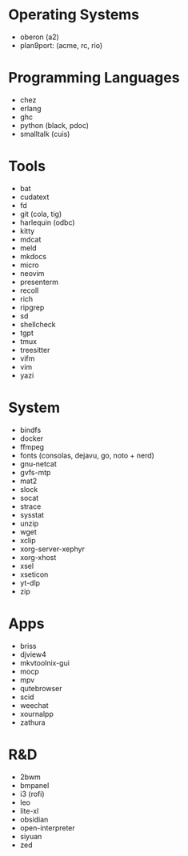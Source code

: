 # Operating Systems

* oberon (a2)
* plan9port: (acme, rc, rio)

# Programming Languages

* chez
* erlang
* ghc
* python (black, pdoc)
* smalltalk (cuis)

# Tools

* bat
* cudatext
* fd
* git (cola, tig)
* harlequin (odbc)
* kitty
* mdcat
* meld
* mkdocs
* micro
* neovim
* presenterm
* recoll
* rich
* ripgrep
* sd
* shellcheck
* tgpt
* tmux
* treesitter
* vifm
* vim
* yazi

# System

* bindfs
* docker
* ffmpeg
* fonts (consolas, dejavu, go, noto + nerd)
* gnu-netcat
* gvfs-mtp
* mat2
* slock
* socat
* strace
* sysstat
* unzip
* wget
* xclip
* xorg-server-xephyr
* xorg-xhost
* xsel
* xseticon
* yt-dlp
* zip

# Apps

* briss
* djview4
* mkvtoolnix-gui
* mocp
* mpv
* qutebrowser
* scid
* weechat
* xournalpp
* zathura

# R&D

* 2bwm
* bmpanel
* i3 (rofi)
* leo
* lite-xl
* obsidian
* open-interpreter
* siyuan
* zed
